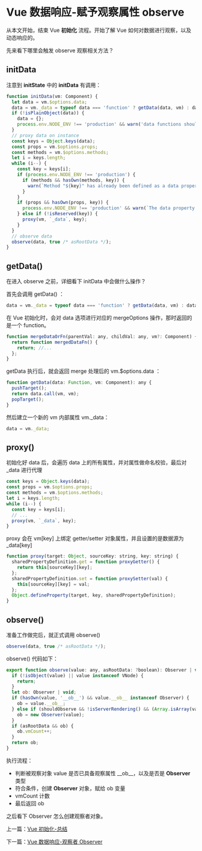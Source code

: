 # Vue 数据响应-赋予观察属性 observe

从本文开始，结束 Vue **初始化** 流程。开始了解 Vue 如何对数据进行观察，以及动态响应的。

先来看下哪里会触发 observe 观察相关方法？

## initData

注意到 **initState** 中的 **initData** 有调用：

```js
function initData(vm: Component) {
  let data = vm.$options.data;
  data = vm._data = typeof data === 'function' ? getData(data, vm) : data || {};
  if (!isPlainObject(data)) {
    data = {};
    process.env.NODE_ENV !== 'production' && warn('data functions should return an object:\n' + 'https://vuejs.org/v2/guide/components.html#data-Must-Be-a-Function', vm);
  }
  // proxy data on instance
  const keys = Object.keys(data);
  const props = vm.$options.props;
  const methods = vm.$options.methods;
  let i = keys.length;
  while (i--) {
    const key = keys[i];
    if (process.env.NODE_ENV !== 'production') {
      if (methods && hasOwn(methods, key)) {
        warn(`Method "${key}" has already been defined as a data property.`, vm);
      }
    }
    if (props && hasOwn(props, key)) {
      process.env.NODE_ENV !== 'production' && warn(`The data property "${key}" is already declared as a prop. ` + `Use prop default value instead.`, vm);
    } else if (!isReserved(key)) {
      proxy(vm, `_data`, key);
    }
  }
  // observe data
  observe(data, true /* asRootData */);
}
```

## getData()

在进入 observe 之前，详细看下 initData 中会做什么操作？

首先会调用 getData() ：

```js
data = vm._data = typeof data === 'function' ? getData(data, vm) : data || {};
```

在 Vue 初始化时，会对 data 选项进行对应的 mergeOptions 操作，那时返回的是一个 function。

```js
function mergeDataOrFn(parentVal: any, childVal: any, vm?: Component) {
  return function mergedDataFn() {
    return; //...
  };
}
```

getData 执行后，就会返回 merge 处理后的 vm.\$options.data ：

```js
function getData(data: Function, vm: Component): any {
  pushTarget();
  return data.call(vm, vm);
  popTarget();
}
```

然后建立一个新的 vm 内部属性 vm.\_data：

```js
data = vm._data;
```

## proxy()

初始化好 data 后，会遍历 data 上的所有属性，并对属性做命名校验，最后对 \_data 进行代理

```js
const keys = Object.keys(data);
const props = vm.$options.props;
const methods = vm.$options.methods;
let i = keys.length;
while (i--) {
  const key = keys[i];
  // ...
  proxy(vm, `_data`, key);
}
```

proxy 会在 vm[key] 上绑定 getter/setter 对象属性，并且设置的是数据源为 \_data[key]

```js
function proxy(target: Object, sourceKey: string, key: string) {
  sharedPropertyDefinition.get = function proxyGetter() {
    return this[sourceKey][key];
  };
  sharedPropertyDefinition.set = function proxySetter(val) {
    this[sourceKey][key] = val;
  };
  Object.defineProperty(target, key, sharedPropertyDefinition);
}
```

## observe()

准备工作做完后，就正式调用 observe()

```js
observe(data, true /* asRootData */);
```

observe() 代码如下：

```js
export function observe(value: any, asRootData: ?boolean): Observer | void {
  if (!isObject(value) || value instanceof VNode) {
    return;
  }
  let ob: Observer | void;
  if (hasOwn(value, '__ob__') && value.__ob__ instanceof Observer) {
    ob = value.__ob__;
  } else if (shouldObserve && !isServerRendering() && (Array.isArray(value) || isPlainObject(value)) && Object.isExtensible(value) && !value._isVue) {
    ob = new Observer(value);
  }
  if (asRootData && ob) {
    ob.vmCount++;
  }
  return ob;
}
```

执行流程：

- 判断被观察对象 value 是否已具备观察属性 \_\_ob\_\_，以及是否是 **Observer** 类型
- 符合条件，创建 **Observer** 对象，赋给 ob 变量
- vmCount 计数
- 最后返回 ob

之后看下 Observer 怎么创建观察者对象。

上一篇：[Vue 初始化-总结](./vue_learn_211_init_end.md)

下一篇：[Vue 数据响应-观察者 Observer](./vue_learn_302_reactive_Observer.md)
